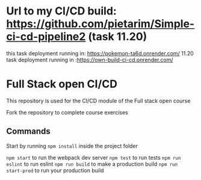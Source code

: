 # Url to my CI/CD build: https://github.com/pietarim/Simple-ci-cd-pipeline2 (task 11.20)

this task deployment running in: https://pokemon-ta6d.onrender.com/
11.20 task deployment running in :https://own-build-ci-cd.onrender.com/

# Full Stack open CI/CD

This repository is used for the CI/CD module of the Full stack open course

Fork the repository to complete course exercises

## Commands

Start by running `npm install` inside the project folder

`npm start` to run the webpack dev server
`npm test` to run tests
`npm run eslint` to run eslint
`npm run build` to make a production build
`npm run start-prod` to run your production build
